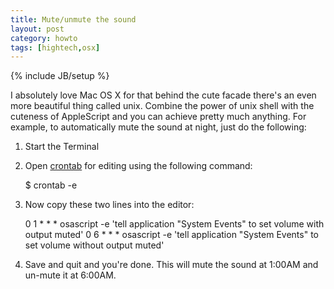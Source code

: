 ```yaml
---
title: Mute/unmute the sound
layout: post
category: howto
tags: [hightech,osx]
---
```

{% include JB/setup %}

I absolutely love Mac OS X for that behind the cute facade there's an even more beautiful thing called unix. Combine the power of unix shell with the cuteness of AppleScript and you can achieve pretty much anything. For example, to automatically mute the sound at night, just do the following:

1. Start the Terminal

2. Open [crontab](http://en.wikipedia.org/wiki/Cron "Wikipedia article describing crontab") for editing using the following command:

    $ crontab -e

3. Now copy these two lines into the editor:

    0 1 * * * osascript -e 'tell application "System Events" to set volume with output muted'
    0 6 * * * osascript -e 'tell application "System Events" to set volume without output muted'

4. Save and quit and you're done. This will mute the sound at 1:00AM and un-mute it at 6:00AM.
